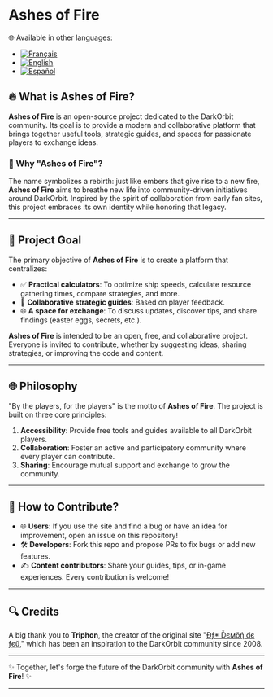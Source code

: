 # Ashes of Fire

🌐 Available in other languages:  
- [![Français](https://img.shields.io/badge/lang-fr-blue)](docs/README-fr.md)
- [![English](https://img.shields.io/badge/lang-en-red)](docs/README-en.md)
- [![Español](https://img.shields.io/badge/lang-es-yellow)](docs/README-es.md)

## 🔥 What is **Ashes of Fire**?

**Ashes of Fire** is an open-source project dedicated to the DarkOrbit community. Its goal is to provide a modern and collaborative platform that brings together useful tools, strategic guides, and spaces for passionate players to exchange ideas.

### 🌟 Why "Ashes of Fire"?

The name symbolizes a rebirth: just like embers that give rise to a new fire, **Ashes of Fire** aims to breathe new life into community-driven initiatives around DarkOrbit. Inspired by the spirit of collaboration from early fan sites, this project embraces its own identity while honoring that legacy.

---

## 🚀 Project Goal

The primary objective of **Ashes of Fire** is to create a platform that centralizes:

- ✅ **Practical calculators**: To optimize ship speeds, calculate resource gathering times, compare strategies, and more.
- 🔎 **Collaborative strategic guides**: Based on player feedback.
- 🌐 **A space for exchange**: To discuss updates, discover tips, and share findings (easter eggs, secrets, etc.).

**Ashes of Fire** is intended to be an open, free, and collaborative project. Everyone is invited to contribute, whether by suggesting ideas, sharing strategies, or improving the code and content.

---

## 🌐 Philosophy

"By the players, for the players" is the motto of **Ashes of Fire**. The project is built on three core principles:

1. **Accessibility**: Provide free tools and guides available to all DarkOrbit players.
2. **Collaboration**: Foster an active and participatory community where every player can contribute.
3. **Sharing**: Encourage mutual support and exchange to grow the community.

---

## 🔧 How to Contribute?

- 🌐 **Users**: If you use the site and find a bug or have an idea for improvement, open an issue on this repository!
- 🛠️ **Developers**: Fork this repo and propose PRs to fix bugs or add new features.
- ✍️ **Content contributors**: Share your guides, tips, or in-game experiences. Every contribution is welcome!

---

## 🔍 Credits

A big thank you to **Triphon**, the creator of the original site "[Đƒ* Ďємǒή đє ƒєŭ](http://darkorbit.mavideotek.fr/)," which has been an inspiration to the DarkOrbit community since 2008.

---

✨ Together, let's forge the future of the DarkOrbit community with **Ashes of Fire**! ✨

---

